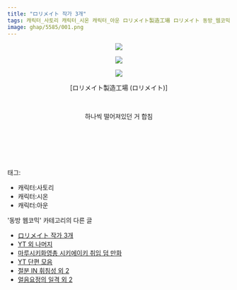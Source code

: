 ```yaml
---
title: "ロリメイト 작가 3개"
tags: 캐릭터_사토리 캐릭터_시온 캐릭터_아운 ロリメイト製造工場 ロリメイト 동방_웹코믹
image: ghap/5585/001.png
---
```

<div class="article">
<p style="text-align: center; clear: none; float: none;"><img src="{{ site.nasurl }}/ghap/5585/001.png"/></p>
<p style="text-align: center; clear: none; float: none;"><img src="{{ site.nasurl }}/ghap/5585/002.png"/></p>
<p style="text-align: center; clear: none; float: none;"><img src="{{ site.nasurl }}/ghap/5585/003.png"/></p>
<p style="text-align: center; clear: none; float: none;">[ロリメイト製造工場 (ロリメイト)]</p>
<p style="text-align: center; clear: none; float: none;"><br/></p>
<p style="text-align: center; clear: none; float: none;">하나씩 떨어져있던 거 합침</p>
<p style="text-align: center; clear: none; float: none;"><br/></p>
<p style="text-align: center; clear: none; float: none;"><br/></p>
<p><br/></p>
</div><div class="tagTrail">
<p>태그: </p>
<ul>
<li>캐릭터:사토리</li>
<li>캐릭터:시온</li>
<li>캐릭터:아운</li>
</ul>
</div><div class="another">
<p>'동방 웹코믹' 카테고리의 다른 글</p>
<ul>
<li><a href="/2019-01-13-ghap_5585">ロリメイト 작가 3개</a></li>
<li><a href="/2019-01-13-ghap_5584">YT 외 나머지</a></li>
<li><a href="/2019-01-10-ghap_5563">마루시키화영총 시키에이키 취임 덤 만화</a></li>
<li><a href="/2019-01-10-ghap_5562">YT 단편 모음</a></li>
<li><a href="/2019-01-10-ghap_5561">절분 IN 휘침성 외 2</a></li>
<li><a href="/2019-01-10-ghap_5560">얼음요정의 일격 외 2</a></li>
</ul>
</div>